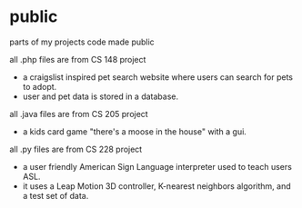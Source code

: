 # public
parts of my projects code made public

all .php files are from CS 148 project
- a craigslist inspired pet search website where users can search for pets to adopt. 
- user and pet data is stored in a database. 

all .java files are from CS 205 project
- a kids card game "there's a moose in the house" with a gui.

all .py files are from CS 228 project
- a user friendly American Sign Language interpreter used to teach users ASL.
- it uses a Leap Motion 3D controller, K-nearest neighbors algorithm, and a test set of data. 

